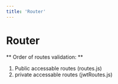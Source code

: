 ```yaml
---
title: 'Router'
---
```


# Router

** Order of routes validation: **
1. Public accessable routes (routes.js)
2. private accessable routes (jwtRoutes.js)